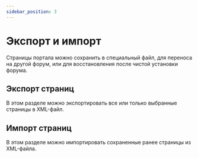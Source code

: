 ```yaml
---
sidebar_position: 3
---
```


# Экспорт и импорт
Страницы портала можно сохранить в специальный файл, для переноса на другой форум, или для восстановления после чистой установки форума.

## Экспорт страниц
В этом разделе можно экспортировать все или только выбранные страницы в XML-файл.

## Импорт страниц
В этом разделе можно импортировать сохраненные ранее страницы из XML-файла.